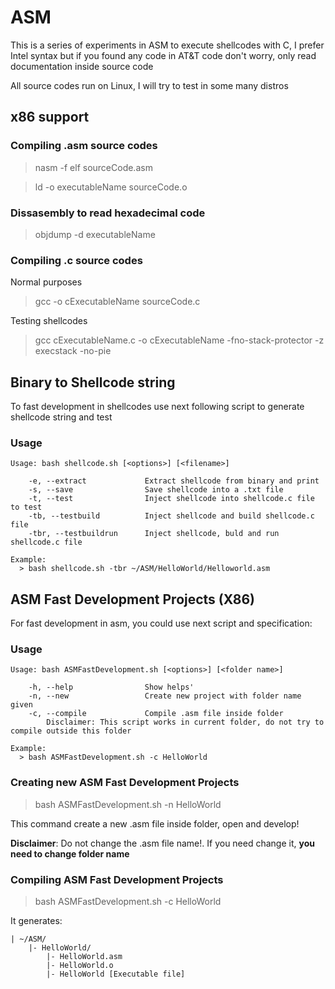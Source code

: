 # ASM

This is a series of experiments in ASM to execute shellcodes with C, I prefer Intel syntax but if you found any code in AT&T code don't worry, only read documentation inside source code

All source codes run on Linux, I will try to test in some many distros

## x86 support

### Compiling .asm source codes

> nasm -f elf sourceCode.asm

> ld -o executableName sourceCode.o

### Dissasembly to read hexadecimal code

> objdump -d executableName

### Compiling .c source codes

Normal purposes

> gcc -o cExecutableName sourceCode.c

Testing shellcodes

> gcc cExecutableName.c -o cExecutableName -fno-stack-protector -z execstack -no-pie

## Binary to Shellcode string

To fast development in shellcodes use next following script to generate shellcode string and test

### Usage

    Usage: bash shellcode.sh [<options>] [<filename>]
    
        -e, --extract             Extract shellcode from binary and print
        -s, --save                Save shellcode into a .txt file
        -t, --test                Inject shellcode into shellcode.c file to test
        -tb, --testbuild          Inject shellcode and build shellcode.c file
        -tbr, --testbuildrun      Inject shellcode, buld and run shellcode.c file
    
    Example:
      > bash shellcode.sh -tbr ~/ASM/HelloWorld/Helloworld.asm

## ASM Fast Development Projects (X86)

For fast development in asm, you could use next script and specification:

### Usage

    Usage: bash ASMFastDevelopment.sh [<options>] [<folder name>]
    
        -h, --help                Show helps'
        -n, --new                 Create new project with folder name given
        -c, --compile             Compile .asm file inside folder
            Disclaimer: This script works in current folder, do not try to compile outside this folder
    
    Example:
      > bash ASMFastDevelopment.sh -c HelloWorld
    

### Creating new ASM Fast Development Projects

> bash ASMFastDevelopment.sh -n HelloWorld

This command create a new .asm file inside folder, open and develop!

**Disclaimer**: Do not change the .asm file name!. If you need change it, **you need to change folder name**

### Compiling ASM Fast Development Projects

> bash ASMFastDevelopment.sh -c HelloWorld

It generates:

    | ~/ASM/
        |- HelloWorld/
            |- HelloWorld.asm
            |- HelloWorld.o
            |- HelloWorld [Executable file]